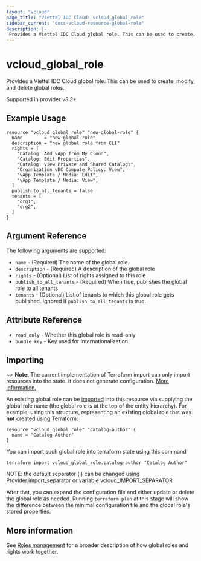 ```yaml
---
layout: "vcloud"
page_title: "Viettel IDC Cloud: vcloud_global_role"
sidebar_current: "docs-vcloud-resource-global-role"
description: |-
 Provides a Viettel IDC Cloud global role. This can be used to create, modify, and delete global roles.
---
```


# vcloud\_global\_role

Provides a Viettel IDC Cloud global role. This can be used to create, modify, and delete global roles.

Supported in provider *v3.3+*

## Example Usage

```hcl
resource "vcloud_global_role" "new-global-role" {
  name        = "new-global-role"
  description = "new global role from CLI"
  rights = [
    "Catalog: Add vApp from My Cloud",
    "Catalog: Edit Properties",
    "Catalog: View Private and Shared Catalogs",
    "Organization vDC Compute Policy: View",
    "vApp Template / Media: Edit",
    "vApp Template / Media: View",
  ]
  publish_to_all_tenants = false
  tenants = [
    "org1",
    "org2",
  ]
}
```

## Argument Reference

The following arguments are supported:

* `name` - (Required) The name of the global role.
* `description` - (Required) A description of the global role
* `rights` - (Optional) List of rights assigned to this role
* `publish_to_all_tenants` - (Required) When true, publishes the global role to all tenants
* `tenants` - (Optional) List of tenants to which this global role gets published. Ignored if `publish_to_all_tenants` is true.

## Attribute Reference

* `read_only` - Whether this global role is read-only
* `bundle_key` - Key used for internationalization

## Importing

~> **Note:** The current implementation of Terraform import can only import resources into the state. It does not generate
configuration. [More information.][docs-import]

An existing global role can be [imported][docs-import] into this resource via supplying the global role name (the global
role is at the top of the entity hierarchy).
For example, using this structure, representing an existing global role that was **not** created using Terraform:

```hcl
resource "vcloud_global_role" "catalog-author" {
  name = "Catalog Author"
}
```

You can import such global role into terraform state using this command

```
terraform import vcloud_global_role.catalog-author "Catalog Author"
```

NOTE: the default separator (.) can be changed using Provider.import_separator or variable vcloud_IMPORT_SEPARATOR

[docs-import]:https://www.terraform.io/docs/import/

After that, you can expand the configuration file and either update or delete the global role as needed. Running `terraform plan`
at this stage will show the difference between the minimal configuration file and the global role's stored properties.

## More information

See [Roles management](/providers/vmware/vcloud/latest/docs/guides/roles_management) for a broader description of how global roles and
rights work together.

